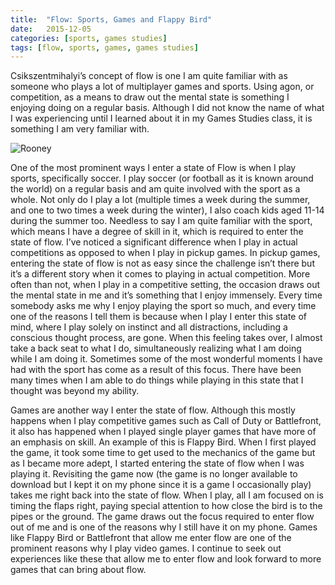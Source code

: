 ```yaml
---
title:  "Flow: Sports, Games and Flappy Bird"
date:   2015-12-05
categories: [sports, games studies]
tags: [flow, sports, games, games studies]
---
```


Csikszentmihalyi’s concept of flow is one I am quite familiar with as someone who plays a lot of multiplayer games and sports. Using agon, or competition, as a means to draw out the mental state is something I enjoying doing on a regular basis. Although I did not know the name of what I was experiencing until I learned about it in my Games Studies class, it is something I am very familiar with.

![Rooney](https://gamnwachdev.files.wordpress.com/2015/12/pa-10177687.jpg?w=1300&h=832&crop=1 "Wayne Rooney Bicycle Kick")

One of the most prominent ways I enter a state of Flow is when I play sports, specifically soccer. I play soccer (or football as it is known around the world) on a regular basis and am quite involved with the sport as a whole. Not only do I play a lot (multiple times a week during the summer, and one to two times a week during the winter), I also coach kids aged 11-14 during the summer too. Needless to say I am quite familiar with the sport, which means I have a degree of skill in it, which is required to enter the state of flow. I’ve noticed a significant difference when I play in actual competitions as opposed to when I play in pickup games. In pickup games, entering the state of flow is not as easy since the challenge isn’t there but it’s a different story when it comes to playing in actual competition. More often than not, when I play in a competitive setting, the occasion draws out the mental state in me and it’s something that I enjoy immensely. Every time somebody asks me why I enjoy playing the sport so much, and every time one of the reasons I tell them is because when I play I enter this state of mind, where I play solely on instinct and all distractions, including a conscious thought process, are gone. When this feeling takes over, I almost take a back seat to what I do, simultaneously realizing what I am doing while I am doing it. Sometimes some of the most wonderful moments I have had with the sport has come as a result of this focus. There have been many times when I am able to do things while playing in this state that I thought was beyond my ability.

Games are another way I enter the state of flow. Although this mostly happens when I play competitive games such as Call of Duty or Battlefront, it also has happened when I played single player games that have more of an emphasis on skill. An example of this is Flappy Bird. When I first played the game, it took some time to get used to the mechanics of the game but as I became more adept, I started entering the state of flow when I was playing it. Revisiting the game now (the game is no longer available to download but I kept it on my phone since it is a game I occasionally play) takes me right back into the state of flow. When I play, all I am focused on is timing the flaps right, paying special attention to how close the bird is to the pipes or the ground. The game draws out the focus required to enter flow out of me and is one of the reasons why I still have it on my phone. Games like Flappy Bird or Battlefront that allow me enter flow are one of the prominent reasons why I play video games. I continue to seek out experiences like these that allow me to enter flow and look forward to more games that can bring about flow.
